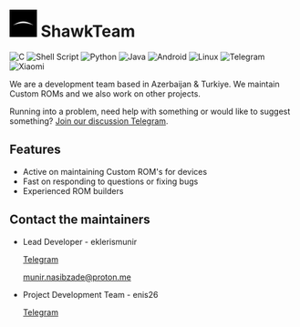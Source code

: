 # <img src="https://github.com/ShawkTeam/.github/blob/main/img/165936797.jpeg" width="48"/> ShawkTeam

![C](https://img.shields.io/badge/c-%2300599C.svg?style=for-the-badge&logo=c&logoColor=white)
![Shell Script](https://img.shields.io/badge/shell_script-%23121011.svg?style=for-the-badge&logo=gnu-bash&logoColor=white)
![Python](https://img.shields.io/badge/python-3670A0?style=for-the-badge&logo=python&logoColor=ffdd54)
![Java](https://img.shields.io/badge/java-%23ED8B00.svg?style=for-the-badge&logo=openjdk&logoColor=white)
![Android](https://img.shields.io/badge/Android-3DDC84?style=for-the-badge&logo=android&logoColor=white)
![Linux](https://img.shields.io/badge/Linux-FCC624?style=for-the-badge&logo=linux&logoColor=black)
![Telegram](https://img.shields.io/badge/Telegram-2CA5E0?style=for-the-badge&logo=telegram&logoColor=white)
![Xiaomi](https://img.shields.io/badge/Xiaomi-%23FF6900.svg?style=for-the-badge&logo=xiaomi&logoColor=white)

We are a development team based in Azerbaijan & Turkiye. We maintain Custom ROMs and we also work on other projects.

Running into a problem, need help with something or would like to suggest something? [Join our discussion Telegram](https://t.me/shawkbuilddiscussion). 


## Features

- Active on maintaining Custom ROM's for devices
- Fast on responding to questions or fixing bugs
- Experienced ROM builders
 
 ## Contact the maintainers

- Lead Developer - eklerismunir

  [Telegram](https://t.me/eklerismunir)

  munir.nasibzade@proton.me
  
- Project Development Team - enis26

  [Telegram](https://t.me/eniss26)

  
